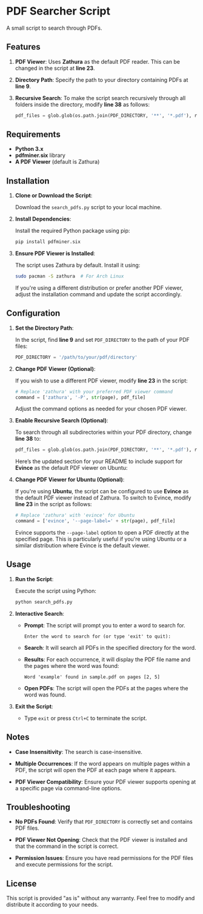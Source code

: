 # PDF Searcher Script

A small script to search through PDFs.

## Features

1. **PDF Viewer**: Uses **Zathura** as the default PDF reader. This can be changed in the script at **line 23**.
2. **Directory Path**: Specify the path to your directory containing PDFs at **line 9**.
3. **Recursive Search**: To make the script search recursively through all folders inside the directory, modify **line 38** as follows:

   ```python
   pdf_files = glob.glob(os.path.join(PDF_DIRECTORY, '**', '*.pdf'), recursive=True)
   ```

## Requirements

- **Python 3.x**
- **pdfminer.six** library
- **A PDF Viewer** (default is Zathura)

## Installation

1. **Clone or Download the Script**:

   Download the `search_pdfs.py` script to your local machine.

2. **Install Dependencies**:

   Install the required Python package using pip:

   ```bash
   pip install pdfminer.six
   ```

3. **Ensure PDF Viewer is Installed**:

   The script uses Zathura by default. Install it using:

   ```bash
   sudo pacman -S zathura  # For Arch Linux
   ```

   If you're using a different distribution or prefer another PDF viewer, adjust the installation command and update the script accordingly.

## Configuration

1. **Set the Directory Path**:

   In the script, find **line 9** and set `PDF_DIRECTORY` to the path of your PDF files:

   ```python
   PDF_DIRECTORY = '/path/to/your/pdf/directory'
   ```

2. **Change PDF Viewer (Optional)**:

   If you wish to use a different PDF viewer, modify **line 23** in the script:

   ```python
   # Replace 'zathura' with your preferred PDF viewer command
   command = ['zathura', '-P', str(page), pdf_file]
   ```

   Adjust the command options as needed for your chosen PDF viewer.

3. **Enable Recursive Search (Optional)**:

   To search through all subdirectories within your PDF directory, change **line 38** to:

   ```python
   pdf_files = glob.glob(os.path.join(PDF_DIRECTORY, '**', '*.pdf'), recursive=True)
   ```

   Here’s the updated section for your README to include support for **Evince** as the default PDF viewer on Ubuntu:

4. **Change PDF Viewer for Ubuntu (Optional)**:

   If you're using **Ubuntu**, the script can be configured to use **Evince** as the default PDF viewer instead of Zathura. To switch to Evince, modify **line 23** in the script as follows:

   ```python
   # Replace 'zathura' with 'evince' for Ubuntu
   command = ['evince', '--page-label=' + str(page), pdf_file]
   ```

   Evince supports the `--page-label` option to open a PDF directly at the specified page. This is particularly useful if you're using Ubuntu or a similar distribution where Evince is the default viewer.

## Usage

1. **Run the Script**:

   Execute the script using Python:

   ```bash
   python search_pdfs.py
   ```

2. **Interactive Search**:

   - **Prompt**: The script will prompt you to enter a word to search for.

     ```
     Enter the word to search for (or type 'exit' to quit):
     ```

   - **Search**: It will search all PDFs in the specified directory for the word.

   - **Results**: For each occurrence, it will display the PDF file name and the pages where the word was found:

     ```
     Word 'example' found in sample.pdf on pages [2, 5]
     ```

   - **Open PDFs**: The script will open the PDFs at the pages where the word was found.

3. **Exit the Script**:

   - Type `exit` or press `Ctrl+C` to terminate the script.

## Notes

- **Case Insensitivity**: The search is case-insensitive.

- **Multiple Occurrences**: If the word appears on multiple pages within a PDF, the script will open the PDF at each page where it appears.

- **PDF Viewer Compatibility**: Ensure your PDF viewer supports opening at a specific page via command-line options.

## Troubleshooting

- **No PDFs Found**: Verify that `PDF_DIRECTORY` is correctly set and contains PDF files.

- **PDF Viewer Not Opening**: Check that the PDF viewer is installed and that the command in the script is correct.

- **Permission Issues**: Ensure you have read permissions for the PDF files and execute permissions for the script.

## License

This script is provided "as is" without any warranty. Feel free to modify and distribute it according to your needs.
